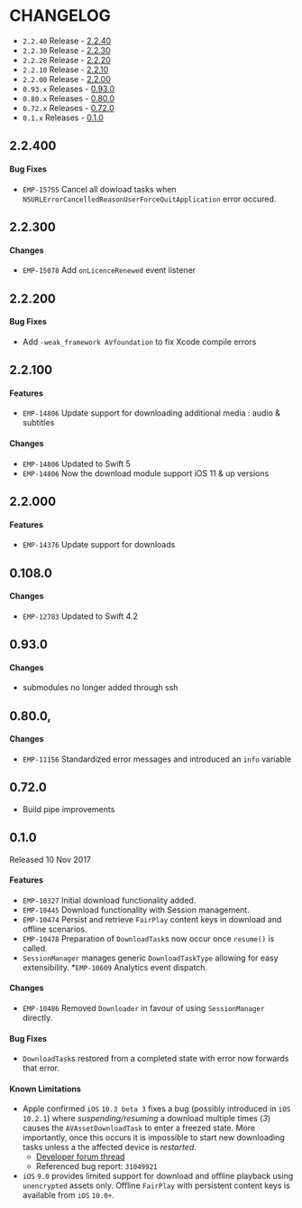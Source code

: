 # CHANGELOG

* `2.2.40` Release - [2.2.40](#2240)
* `2.2.30` Release - [2.2.30](#2210)
* `2.2.20` Release - [2.2.20](#2220)
* `2.2.10` Release - [2.2.10](#2210)
* `2.2.00` Release - [2.2.00](#2200)
* `0.93.x` Releases - [0.93.0](#0930)
* `0.80.x` Releases - [0.80.0](#0800)
* `0.72.x` Releases - [0.72.0](#0720)
* `0.1.x` Releases - [0.1.0](#010)

## 2.2.400
#### Bug Fixes
* `EMP-15755` Cancel all dowload tasks when `NSURLErrorCancelledReasonUserForceQuitApplication` error occured.

## 2.2.300
#### Changes
* `EMP-15078` Add `onLicenceRenewed` event listener 


## 2.2.200
#### Bug Fixes
* Add `-weak_framework AVfoundation` to fix Xcode compile errors


## 2.2.100
#### Features
* `EMP-14806` Update support for downloading additional media : audio & subtitles

#### Changes
* `EMP-14806`  Updated to Swift 5
* `EMP-14806`  Now the download module support iOS 11 & up versions 


## 2.2.000
#### Features
* `EMP-14376` Update support for downloads 

## 0.108.0

#### Changes
* `EMP-12783`  Updated to Swift 4.2

## 0.93.0

#### Changes
* submodules no longer added through ssh

## 0.80.0,

#### Changes
* `EMP-11156` Standardized error messages and introduced an `info` variable

## 0.72.0
* Build pipe improvements

## 0.1.0
Released 10 Nov 2017

#### Features

* `EMP-10327` Initial download functionality added.
* `EMP-10445` Download functionality with Session management.
* `EMP-10474` Persist and retrieve `FairPlay` content keys in download and offline scenarios.
* `EMP-10478` Preparation of `DownloadTask`s now occur once `resume()` is called.
* `SessionManager` manages generic `DownloadTaskType` allowing for easy extensibility.
*`EMP-10609` Analytics event dispatch.

#### Changes
* `EMP-10486` Removed `Downloader` in favour of using `SessionManager` directly.

#### Bug Fixes
* `DownloadTask`s restored from a completed state with error now forwards that error.
    

#### Known Limitations
* Apple confirmed `iOS` `10.3 beta 3` fixes a bug (possibly introduced in `iOS 10.2.1`) where *suspending/resuming* a download multiple times (*3*) causes the `AVAssetDownloadTask` to enter a freezed state. More importantly, once this occurs it is impossible to start new downloading tasks unless a the affected device is *restarted*.
    - [Developer forum thread](https://forums.developer.apple.com/message/188168#188168)
    - Referenced bug report: `31049921`
* `iOS` `9.0` provides limited support for download and offline playback using `unencrypted` assets only. Offline `FairPlay` with persistent content keys is available from `iOS` `10.0+`.

